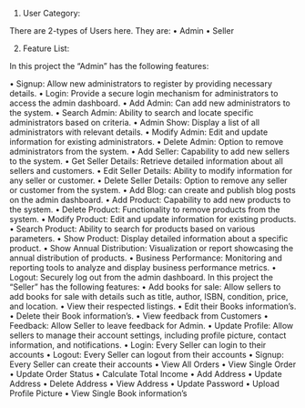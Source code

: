 1. User Category: 
 
There are 2-types of Users here. They are: 
•	Admin 
•	Seller 
 
2. Feature List: 
 
In this project the “Admin” has the following features: 
 
 
•	Signup: Allow new administrators to register by providing necessary details. 
•	Login: Provide a secure login mechanism for administrators to access the admin dashboard. 
•	Add Admin: Can add new administrators to the system. 
•	Search Admin: Ability to search and locate specific administrators based on criteria. 
•	Admin Show: Display a list of all administrators with relevant details. 
•	Modify Admin: Edit and update information for existing administrators. 
•	Delete Admin: Option to remove administrators from the system. 
•	Add Seller: Capability to add new sellers to the system. 
•	Get Seller Details: Retrieve detailed information about all sellers and customers. 
•	Edit Seller Details: Ability to modify information for any seller or customer. 
•	Delete Seller Details: Option to remove any seller or customer from the system. 
•	Add Blog: can create and publish blog posts on the admin dashboard. 
•	Add Product: Capability to add new products to the system. 
•	Delete Product: Functionality to remove products from the system. 
•	Modify Product: Edit and update information for existing products. 
•	Search Product: Ability to search for products based on various parameters. 
•	Show Product: Display detailed information about a specific product. 
•	Show Annual Distribution: Visualization or report showcasing the annual distribution of products. 
•	Business Performance: Monitoring and reporting tools to analyze and display business performance metrics. 
•	Logout: Securely log out from the admin dashboard. 
In this project the “Seller” has the following features: 
•	Add books for sale: Allow sellers to add books for sale with details such as title, author, ISBN, condition, price, and location. 
•	View their respected listings. 
•	Edit their Books information’s. 
•	Delete their Book information’s. 
•	View feedback from Customers 
•	Feedback: Allow Seller to leave feedback for Admin. 
•	Update Profile: Allow sellers to manage their account settings, including profile picture, contact information, and notifications. 
•	Login: Every Seller can login to their accounts 
•	Logout: Every Seller can logout from their accounts 
•	Signup: Every Seller can create their accounts 
•	View All Orders 
•	View Single Order 
•	Update Order Status 
•	Calculate Total Income 
•	Add Address 
•	Update Address 
•	Delete Address 
•	View Address 
•	Update Password 
•	Upload Profile Picture 
•	View Single Book information’s 
